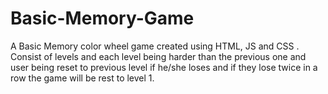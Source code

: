 # Basic-Memory-Game
A Basic Memory color wheel game created using HTML, JS and CSS . Consist of levels and each level being harder than the previous one and user being reset to previous level if he/she loses and if they lose twice in a row the game will be rest to level 1.
